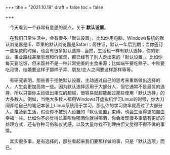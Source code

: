 +++
title = "2021.10.18"
draft = false
toc = false

+++



&emsp;今天看到一个非常有意思的观点，关于 **默认设置**。

&emsp;在我们日常生活中，会有很多「默认设置」。比如你用电脑，Windows系统的默认浏览器是IE，苹果的默认浏览器是Safari；居住证，默认一年后到期；当你签订一些条款的时候，也会有很多默认选择...当然，生活也一样有默认选择，你的职业、事业路线甚至思想和价值观，都已经有了别人走出来的「默认设置」。比如你每天要吃饭，但米饭并不是一种非常完美的主食来源；比如端午要吃粽子、中秋要吃月饼、结婚要这样子那样子弄、朋友/恋人之间要这样那样等等。

&emsp;有研究表明，那些善于拒绝默认设置，主动通过自己的思考来重新做出选择的人，人生会更加高效一些。因为默认选择适用于大部分人，但它通常不是最优的选择，所以只要你主动做出相应的超越，很容易就超能超过那些使用「默认选择」的大多数人。例如，当绝大多数人都用Windows开虚拟机学习Linux的时候，你大刀阔斧给自己的笔记本装上Linux系统用于学习，那么你的学习效率就高过了大部分人。推及到生活，假设你不被别人设置的「默认设置」束缚，也会生活得更加自由幸福一些。比如你不必觉得长辈叫你喝酒你就得喝酒，你会发现很多事情有更好的处理方式，还有各种习俗和仪式感，以及大量你找不到理由但又觉得不得不做的事情。

&emsp;其实很多事，是有选择的，那些看起来我们要那样做的事，只是「默认选项」而已。
